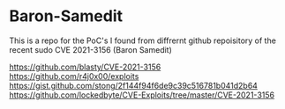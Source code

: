 # Baron-Samedit
This is a repo for the PoC's I found from diffrernt github repoisitory of the recent sudo CVE 2021-3156 (Baron Samedit)

https://github.com/blasty/CVE-2021-3156
https://github.com/r4j0x00/exploits
https://gist.github.com/stong/2f144f94f6de9c39c516781b041d2b64
https://github.com/lockedbyte/CVE-Exploits/tree/master/CVE-2021-3156
